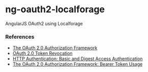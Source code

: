# ng-oauth2-localforage

AngularJS OAuth2 using Localforage

### References

* [The OAuth 2.0 Authorization Framework](https://tools.ietf.org/html/rfc6749)
* [OAuth 2.0 Token Revocation](https://tools.ietf.org/html/rfc7009)
* [HTTP Authentication: Basic and Digest Access Authentication](https://tools.ietf.org/html/rfc2617)
* [The OAuth 2.0 Authorization Framework: Bearer Token Usage](https://tools.ietf.org/html/rfc6750)

